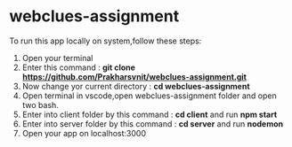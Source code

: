 # webclues-assignment

To run this app locally on system,follow these steps:
1. Open your terminal
2. Enter this command : **git clone https://github.com/Prakharsvnit/webclues-assignment.git**
3. Now change yor current directory : **cd webclues-assignment**
4. Open terminal in vscode,open webclues-assignment folder and open two bash.
5. Enter into client folder by this command : **cd client** and run **npm start**
6. Enter into server folder by this command : **cd server** and run **nodemon**
7. Open your app on localhost:3000
